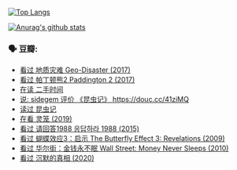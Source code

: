 [![Top Langs](https://github-readme-stats.vercel.app/api/top-langs/?username=w940853815)](https://github.com/anuraghazra/github-readme-stats)

[![Anurag's github stats](https://github-readme-stats.vercel.app/api?username=w940853815)](https://github.com/anuraghazra/github-readme-stats)

### 🗣 豆瓣:

<!-- DOUBAN-ACTIVITIES:START -->
- [看过 地质灾难 Geo-Disaster‎ (2017)](https://www.douban.com/doubanapp/dispatch?uri=/status/3148075224/)
- [看过 帕丁顿熊2 Paddington 2‎ (2017)](https://www.douban.com/doubanapp/dispatch?uri=/status/3146955987/)
- [在读 二手时间](https://www.douban.com/doubanapp/dispatch?uri=/status/3136240831/)
- [说: sidegem 评价 《昆虫记》 https://douc.cc/41ziMQ ](https://www.douban.com/doubanapp/dispatch?uri=/status/3136240320/)
- [读过 昆虫记](https://www.douban.com/doubanapp/dispatch?uri=/status/3136240238/)
- [在看 灵笼‎ (2019)](https://www.douban.com/doubanapp/dispatch?uri=/status/3135374844/)
- [看过 请回答1988 응답하라 1988‎ (2015)](https://www.douban.com/doubanapp/dispatch?uri=/status/3135130679/)
- [看过 蝴蝶效应3：启示 The Butterfly Effect 3: Revelations‎ (2009)](https://www.douban.com/doubanapp/dispatch?uri=/status/3128225882/)
- [看过 华尔街：金钱永不眠 Wall Street: Money Never Sleeps‎ (2010)](https://www.douban.com/doubanapp/dispatch?uri=/status/3126960388/)
- [看过 沉默的真相‎ (2020)](https://www.douban.com/doubanapp/dispatch?uri=/status/3125110312/)
<!-- DOUBAN-ACTIVITIES:END -->
<!--
**w940853815/w940853815** is a ✨ _special_ ✨ repository because its `README.md` (this file) appears on your GitHub profile.

Here are some ideas to get you started:

- 🔭 I’m currently working on ...
- 🌱 I’m currently learning ...
- 👯 I’m looking to collaborate on ...
- 🤔 I’m looking for help with ...
- 💬 Ask me about ...
- 📫 How to reach me: ...
- 😄 Pronouns: ...
- ⚡ Fun fact: ...
-->
